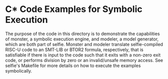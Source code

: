 # C\* Code Examples for Symbolic Execution

The purpose of the code in this directory is to demonstrate the capabilities of monster, a symbolic execution engine, and modeler, a model generator, which are both part of selfie. Monster and modeler translate selfie-compiled RISC-U code to an SMT-LIB or BTOR2 formula, respectively, that is satisfiable if there is input to the code such that it exits with a non-zero exit code, or performs division by zero or an invalid/unsafe memory access. See selfie's Makefile for more details on how to execute the examples symbolically.